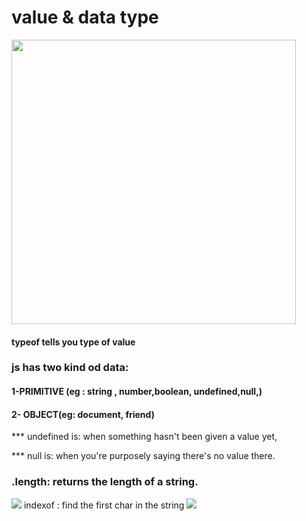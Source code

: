 # value & data type

<img src="https://github.com/TamaraNoierat/Mastering-JavaScript-in-20-Days/assets/130704887/138c49b1-7cb2-4028-bff1-240948b25213" width="455">

#### typeof tells you type of value



### js has two kind od data: 
####  1-PRIMITIVE (eg : string , number,boolean, undefined,null,)    
#### 2- OBJECT(eg: document,  friend)

*** undefined is: when something hasn't been given a value yet, 

*** null is: when you're purposely saying there's no value there.

 ### .length:  returns the length of a string.
 
 <img src="https://github.com/TamaraNoierat/Mastering-JavaScript-in-20-Days/assets/130704887/1b0bc134-ed06-47e4-89ab-ab23deaa2f31">
 indexof : find the first char in the string

 <img src="https://github.com/TamaraNoierat/Mastering-JavaScript-in-20-Days/assets/130704887/e8561470-2ead-4986-9ec7-2ce3dcd8a109">
 
 

 








